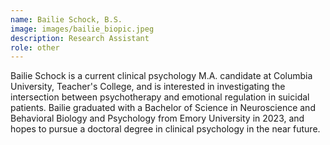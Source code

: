 ```yaml
---
name: Bailie Schock, B.S.
image: images/bailie_biopic.jpeg
description: Research Assistant
role: other
---
```


Bailie Schock is a current clinical psychology M.A. candidate at Columbia University, Teacher's College, and is interested in investigating the intersection between psychotherapy and emotional regulation in suicidal patients. Bailie graduated with a Bachelor of Science in Neuroscience and Behavioral Biology and Psychology from Emory University in 2023, and hopes to pursue a doctoral degree in clinical psychology in the near future.
